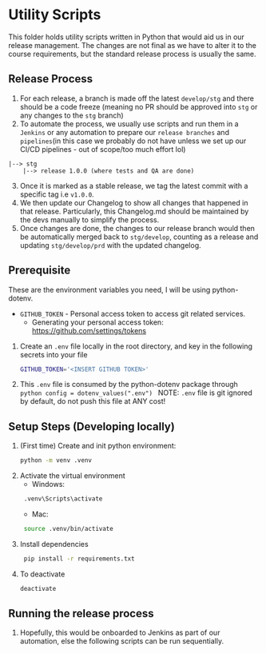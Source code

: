 # Utility Scripts

This folder holds utility scripts written in Python that would aid us in our release management. The changes are not final as we have to alter it to the course requirements, but the standard release process is usually the same.

## Release Process

1. For each release, a branch is made off the latest `develop/stg` and there should be a code freeze (meaning no PR should be approved into `stg` or any changes to the `stg` branch)
2. To automate the process, we usually use scripts and run them in a `Jenkins` or any automation to prepare our `release branches` and `pipelines`(in this case we probably do not have unless we set up our CI/CD pipelines - out of scope/too much effort lol)

```
|--> stg
    |--> release 1.0.0 (where tests and QA are done)
```

3. Once it is marked as a stable release, we tag the latest commit with a specific tag i.e `v1.0.0`.
4. We then update our Changelog to show all changes that happened in that release. Particularly, this Changelog.md should be maintained by the devs manually to simplify the process.
5. Once changes are done, the changes to our release branch would then be automatically merged back to `stg/develop`, counting as a release and updating `stg/develop/prd` with the updated changelog.

## Prerequisite

These are the environment variables you need, I will be using python-dotenv.

- `GITHUB_TOKEN` - Personal access token to access git related services.
  - Generating your personal access token: https://github.com/settings/tokens

1. Create an `.env` file locally in the root directory, and key in the following secrets into your file
   ```bash
   GITHUB_TOKEN='<INSERT GITHUB TOKEN>'
   ```
2. This `.env` file is consumed by the python-dotenv package through
   `python
    config = dotenv_values(".env")
    `
   NOTE: `.env` file is git ignored by default, do not push this file at ANY cost!

## Setup Steps (Developing locally)

1. (First time) Create and init python environment:
   ```bash
   python -m venv .venv
   ```
2. Activate the virtual environment
   - Windows:
   ```bash
    .venv\Scripts\activate
   ```
   - Mac:
   ```bash
    source .venv/bin/activate
   ```
3. Install dependencies
   ```bash
    pip install -r requirements.txt
   ```
4. To deactivate
   ```bash
   deactivate
   ```

## Running the release process

1. Hopefully, this would be onboarded to Jenkins as part of our automation, else the following scripts can be run sequentially.
